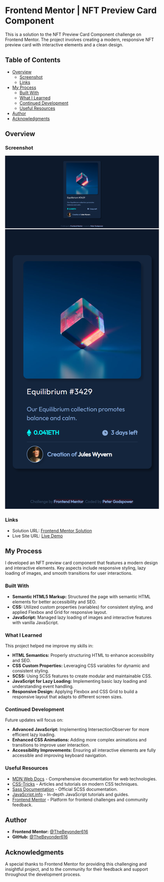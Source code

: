 # Frontend Mentor | NFT Preview Card Component

This is a solution to the NFT Preview Card Component challenge on Frontend Mentor. The project involves creating a modern, responsive NFT preview card with interactive elements and a clean design.

## Table of Contents

- [Overview](#overview)
  - [Screenshot](#screenshot)
  - [Links](#links)
- [My Process](#my-process)
  - [Built With](#built-with)
  - [What I Learned](#what-i-learned)
  - [Continued Development](#continued-development)
  - [Useful Resources](#useful-resources)
- [Author](#author)
- [Acknowledgments](#acknowledgments)

## Overview

### Screenshot

![Desktop](./design/desktop.png)
![Mobile](./design/mobile.png)

### Links

- Solution URL: [Frontend Mentor Solution](https://www.frontendmentor.io/solutions/nft-preview-card-component)
- Live Site URL: [Live Demo](https://thebeyonder616.github.io/Frontend-Mentor-NFT-Preview-Card-Component)

## My Process

I developed an NFT preview card component that features a modern design and interactive elements. Key aspects include responsive styling, lazy loading of images, and smooth transitions for user interactions.

### Built With

- **Semantic HTML5 Markup:** Structured the page with semantic HTML elements for better accessibility and SEO.
- **CSS:** Utilized custom properties (variables) for consistent styling, and applied Flexbox and Grid for responsive layout.
- **JavaScript:** Managed lazy loading of images and interactive features with vanilla JavaScript.

### What I Learned

This project helped me improve my skills in:

- **HTML Semantics:** Properly structuring HTML to enhance accessibility and SEO.
- **CSS Custom Properties:** Leveraging CSS variables for dynamic and consistent styling.
- **SCSS:** Using SCSS features to create modular and maintainable CSS.
- **JavaScript for Lazy Loading:** Implementing basic lazy loading and understanding event handling.
- **Responsive Design:** Applying Flexbox and CSS Grid to build a responsive layout that adapts to different screen sizes.

### Continued Development

Future updates will focus on:

- **Advanced JavaScript:** Implementing IntersectionObserver for more efficient lazy loading.
- **Enhanced CSS Animations:** Adding more complex animations and transitions to improve user interaction.
- **Accessibility Improvements:** Ensuring all interactive elements are fully accessible and improving keyboard navigation.

### Useful Resources

- [MDN Web Docs](https://developer.mozilla.org/en-US/) - Comprehensive documentation for web technologies.
- [CSS-Tricks](https://css-tricks.com/) - Articles and tutorials on modern CSS techniques.
- [Sass Documentation](https://sass-lang.com/documentation) - Official SCSS documentation.
- [JavaScript.info](https://javascript.info/) - In-depth JavaScript tutorials and guides.
- [Frontend Mentor](https://www.frontendmentor.io/) - Platform for frontend challenges and community feedback.

## Author

- **Frontend Mentor:** [@TheBeyonder616](https://www.frontendmentor.io/profile/@TheBeyonder616)
- **GitHub:** [@TheBeyonder616](https://github.com/TheBeyonder616)

## Acknowledgments

A special thanks to Frontend Mentor for providing this challenging and insightful project, and to the community for their feedback and support throughout the development process.
